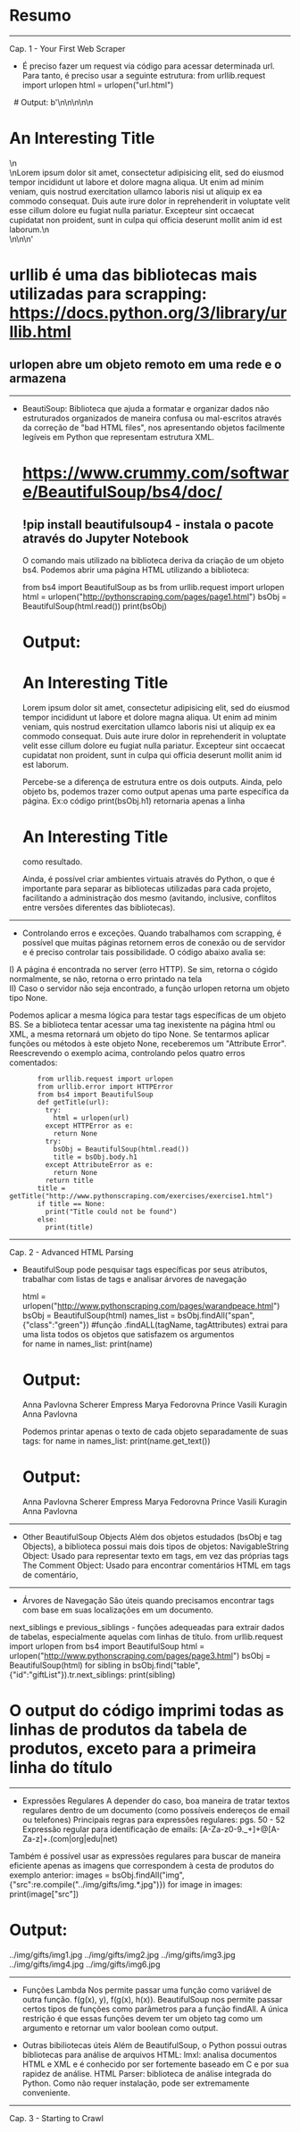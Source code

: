 # Resumo
________________________________________________________________________________________________________________________________________
Cap. 1 - Your First Web Scraper
  * É preciso fazer um request via código para acessar determinada url. Para tanto, é preciso usar a seguinte estrutura:
    from urllib.request import urlopen
    html = urlopen("url.html")
    
   # Output: b'<html>\n<head>\n<title>A Useful Page</title>\n</head>\n<body>\n<h1>An Interesting Title</h1>\n<div>\nLorem ipsum dolor      sit amet, consectetur adipisicing elit, sed do eiusmod tempor incididunt ut labore et dolore magna aliqua. Ut enim ad minim veniam,      quis nostrud exercitation ullamco laboris nisi ut aliquip ex ea commodo consequat. Duis aute irure dolor in reprehenderit in            voluptate velit esse cillum dolore eu fugiat nulla pariatur. Excepteur sint occaecat cupidatat non proident, sunt in culpa qui          officia deserunt mollit anim id est laborum.\n</div>\n</body>\n</html>\n'
    
   # urllib é uma das bibliotecas mais utilizadas para scrapping: https://docs.python.org/3/library/urllib.html
   ## urlopen abre um objeto remoto em uma rede e o armazena
_______________________________________________________________________________________________________________________________________ 
 * BeautiSoup:
  Biblioteca que ajuda a formatar e organizar dados não estruturados organizados de maneira confusa ou mal-escritos através da               correção     de "bad HTML files", nos apresentando objetos facilmente legíveis em Python que representam estrutura XML.
    
   # https://www.crummy.com/software/BeautifulSoup/bs4/doc/
   ## !pip install beautifulsoup4 - instala o pacote através do Jupyter Notebook
      
   O comando mais utilizado na biblioteca deriva da criação de um objeto bs4. Podemos abrir uma página HTML utilizando a biblioteca:
      
   from bs4 import BeautifulSoup as bs
   from urllib.request import urlopen
   html = urlopen("http://pythonscraping.com/pages/page1.html")
     bsObj = BeautifulSoup(html.read())
     print(bsObj)

   # Output: 
   <html>
   <head>
   <title>A Useful Page</title>
   </head>
   <body>
   <h1>An Interesting Title</h1>
   <div>
   Lorem ipsum dolor sit amet, consectetur adipisicing elit, sed do eiusmod tempor incididunt ut labore et dolore magna aliqua. Ut enim     ad minim veniam, quis nostrud exercitation ullamco laboris nisi ut aliquip ex ea commodo consequat. Duis aute irure dolor in             reprehenderit in voluptate velit esse cillum dolore eu fugiat nulla pariatur. Excepteur sint occaecat cupidatat non proident, sunt       in   culpa qui officia deserunt mollit anim id est laborum.
   </div>
   </body>
   </html>

   Percebe-se a diferença de estrutura entre os dois outputs. Ainda, pelo objeto bs, podemos trazer como output apenas uma parte            específica da página. Ex:o código print(bsObj.h1) retornaria apenas a linha <h1>An Interesting Title</h1> como resultado.

   Ainda, é possível criar ambientes virtuais através do Python, o que é importante para separar as bibliotecas utilizadas para cada        projeto, facilitando a administração dos mesmo (avitando, inclusive, conflitos entre versões diferentes das bibliotecas).
________________________________________________________________________________________________________________________________________
  * Controlando erros e exceções. Quando trabalhamos com scrapping, é possível que muitas páginas retornem erros de conexão ou de servidor   e é preciso controlar tais possibilidade. O código abaixo avalia se:
  
   I) A página é encontrada no server (erro HTTP). Se sim, retorna o cógido normalmente, se não, retorna o erro printado na tela  
   II) Caso o servidor não seja encontrado, a função urlopen retorna um objeto tipo None.  

   Podemos aplicar a mesma lógica para testar tags específicas de um objeto BS. Se a biblioteca tentar acessar uma tag inexistente na      página html ou XML, a mesma retornará um objeto do tipo None. Se tentarmos aplicar funções ou métodos à este objeto None,                receberemos   um "Attribute Error". Reescrevendo o exemplo acima, controlando pelos quatro erros comentados:
   
           from urllib.request import urlopen
           from urllib.error import HTTPError
           from bs4 import BeautifulSoup
           def getTitle(url):
             try:
               html = urlopen(url)
             except HTTPError as e:
               return None
             try:
               bsObj = BeautifulSoup(html.read())
               title = bsObj.body.h1
             except AttributeError as e:
               return None
             return title
           title = getTitle("http://www.pythonscraping.com/exercises/exercise1.html")
           if title == None:
             print("Title could not be found")
           else:
             print(title)
_______________________________________________________________________________________________________________________________________ 
Cap. 2 - Advanced HTML Parsing
 * BeautifulSoup pode pesquisar tags específicas por seus atributos, trabalhar com listas de tags e analisar árvores de navegação 

     html = urlopen("http://www.pythonscraping.com/pages/warandpeace.html")
     bsObj = BeautifulSoup(html)
     names_list = bsObj.findAll("span", {"class":"green"}) #função .findALL(tagName, tagAttributes) extrai para uma lista todos os            objetos que satisfazem os argumentos  
     for name in names_list:
        print(name)
   
     # Output: 
     <span class="green">Anna Pavlovna Scherer</span>
     <span class="green">Empress Marya Fedorovna</span>
     <span class="green">Prince Vasili Kuragin</span>
     <span class="green">Anna Pavlovna</span>
   
     Podemos printar apenas o texto de cada objeto separadamente de suas tags:
     for name in names_list:
        print(name.get_text())
        
     # Output: 
     Anna
     Pavlovna Scherer
     Empress Marya
     Fedorovna
     Prince Vasili Kuragin
     Anna Pavlovna
_______________________________________________________________________________________________________________________________________ 
 * Other BeautifulSoup Objects
  Além dos objetos estudados (bsObj e tag Objects), a biblioteca possui mais dois tipos de objetos:
   NavigableString Object: Usado para representar texto em tags, em vez das próprias tags
   The Comment Object: Usado para encontrar comentários HTML em tags de comentário, <!--como este-->
_______________________________________________________________________________________________________________________________________ 
 * Árvores de Navegação
  São úteis quando precisamos encontrar tags com base em suas localizações em um documento.
  
  next_siblings e previous_siblings - funções adequeadas para extrair dados de tabelas, especialmente aquelas com linhas de título.
     from urllib.request import urlopen
     from bs4 import BeautifulSoup
     html = urlopen("http://www.pythonscraping.com/pages/page3.html")
     bsObj = BeautifulSoup(html)
     for sibling in bsObj.find("table",{"id":"giftList"}).tr.next_siblings:
       print(sibling)
       
  # O output do código imprimi todas as linhas de produtos da tabela de produtos, exceto para a primeira linha do título
_______________________________________________________________________________________________________________________________________ 
 * Expressões Regulares
  A depender do caso, boa maneira de tratar textos regulares dentro de um documento (como possíveis endereços de email ou telefones)
  Principais regras para expressões regulares: pgs. 50 - 52
   Expressão regular para identificação de emails: [A-Za-z0-9\._+]+@[A-Za-z]+\.(com|org|edu|net)
   
  Também é possível usar as expressões regulares para buscar de maneira eficiente apenas as imagens que correspondem à cesta de produtos   do exemplo anterior:
  images = bsObj.findAll("img", {"src":re.compile("\.\.\/img\/gifts/img.*\.jpg")})
  for image in images:
    print(image["src"])
    
  # Output: 
  ../img/gifts/img1.jpg
  ../img/gifts/img2.jpg
  ../img/gifts/img3.jpg
  ../img/gifts/img4.jpg
  ../img/gifts/img6.jpg
_______________________________________________________________________________________________________________________________________
 * Funções Lambda
  Nos permite passar uma função como variável de outra função. f(g(x), y), f(g(x), h(x)).
  BeautifulSoup nos permite passar certos tipos de funções como parâmetros para a função findAll. A única restrição é que essas funções   devem ter um objeto tag como um argumento e retornar um valor boolean como output.
  
 * Outras bibiliotecas úteis
  Além de BeautifulSoup, o Python possui outras bibliotecas para análise de arquivos HTML:
  lmxl: analisa documentos HTML e XML e é conhecido por ser fortemente baseado em C e por sua rapidez de análise.
  HTML Parser: biblioteca de análise integrada do Python. Como não requer instalação, pode ser extremamente conveniente.
_______________________________________________________________________________________________________________________________________ 
Cap. 3 - Starting to Crawl
 
